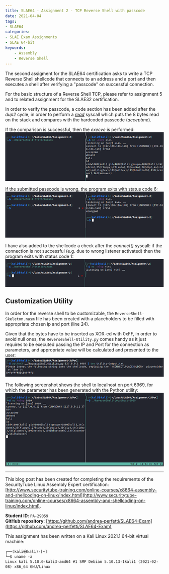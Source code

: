 ```yaml
---
title: SLAE64 - Assignment 2 - TCP Reverse Shell with passcode
date: 2021-04-04
tags:
- SLAE64
categories:
- SLAE Exam Assignments
- SLAE 64-bit
keywords:
    - Assembly
    - Reverse Shell
---
```

The second assigment for the SLAE64 certification asks to write a TCP Reverse Shell shellcode that connects to an address and a port and then executes a shell after verifying a "passcode" on successful connection. 
<!--more-->
For the basic structure of a Reverse Shell TCP, please refer to assignment 5 and to related assignment for the SLAE32 certification.

In order to verify the passcode, a code section has been added after the _dup2_ cycle, in order to perform a [_read_](https://man7.org/linux/man-pages/man2/read.2.html) syscall which puts the 8 bytes read on the stack and compares with the hardcoded passcode (_acceptme_).

If the comparison is successful, then the _execve_ is performed:
![Reverse TCP - Example with successful connection and passcode](/writeups/img/2-revtcp-correctpwd.png)

If the submitted passcode is wrong, the program exits with status code 6:
![Reverse TCP - Example with wrong passcode submitted](/writeups/img/2-revtcp-wrongpwd.png)

I have also added to the shellcode a check after the _connect()_ syscall: if the connection is not successful (e.g. due to wrong listener activated) then the program exits with status code 1:
![Reverse TCP - Example with unsuccessful connection](/writeups/img/2-revtcp-wronglistener.png)

## Customization Utility
In order for the reverse shell to be customizable, the `ReverseShell-Skeleton.nasm` file has been created with a placeholders to be filled with appropriate chosen ip and port (line 24).

Given that the bytes have to be inserted as XOR-ed with 0xFF, in order to avoid null ones, the `ReverseShell-Utility.py` comes handy as it just requires to be executed passing the IP and Port for the connection as parameters, and appropriate value will be calculated and presented to the user:
![Reverse TCP - Python utility](/writeups/img/2-revtcp-utility.png)

The following screenshot shows the shell to localhost on port 6969, for which the parameter has been generated with the Python utility:
![Reverse TCP - PoC of the Python utility on localhost:6969](/writeups/img/2-revtcp-utility-poc.png)

<!-- SLAE64 Disclaimer -->
_________________
This blog post has been created for completing the requirements of the SecurityTube Linux Assembly Expert certification: [http://www.securitytube-training.com/online-courses/x8664-assembly-and-shellcoding-on-linux/index.html](http://www.securitytube-training.com/online-courses/x8664-assembly-and-shellcoding-on-linux/index.html).

**Student ID**: `PA-29059`  
**GitHub repository**: [https://github.com/andrea-perfetti/SLAE64-Exam](https://github.com/andrea-perfetti/SLAE64-Exam)



This assignment has been written on a Kali Linux 2021.1 64-bit virtual machine:
```
┌──(kali㉿kali)-[~]
└─$ uname -a
Linux kali 5.10.0-kali3-amd64 #1 SMP Debian 5.10.13-1kali1 (2021-02-08) x86_64 GNU/Linux
```